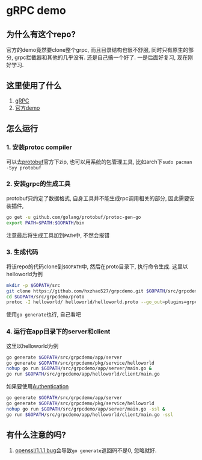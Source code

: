 # gRPC demo

## 为什么有这个repo?
官方的demo竟然要clone整个grpc, 而且目录结构也很不舒服, 同时只有原生的部分, grpc拦截器和其他的几乎没有. 还是自己搞一个好了. 一是后面好复习, 现在刚好学习.

## 这里使用了什么
1. [gRPC](https://grpc.io/docs/quickstart/go.html)
2. [官方demo](https://github.com/grpc/grpc-go/tree/master/examples)

## 怎么运行
### 1. 安装protoc compiler
可以去[protobuf](https://github.com/protocolbuffers/protobuf/releases)官方下zip, 也可以用系统的包管理工具, 比如arch下`sudo pacman -Syy protobuf`
### 2. 安装grpc的生成工具
protobuf只约定了数据格式, 自身工具并不能生成rpc调用相关的部分, 因此需要安装插件,
```sh
go get -u github.com/golang/protobuf/protoc-gen-go
export PATH=$PATH:$GOPATH/bin
```
注意最后将生成工具加到`PATH`中, 不然会报错
### 3. 生成代码
将该repo的代码clone到`$GOPATH`中, 然后在proto目录下, 执行命令生成. 这里以helloworld为例
```sh
mkdir -p $GOPATH/src
git clone https://github.com/hxzhao527/grpcdemo.git $GOPATH/src/grpcdemo
cd $GOPATH/src/grpcdemo/proto
protoc -I helloworld/ helloworld/helloworld.proto --go_out=plugins=grpc:helloworld
```
使用`go generate`也行, 自己看吧
### 4. 运行在app目录下的server和client
这里以helloworld为例
```sh
go generate $GOPATH/src/grpcdemo/app/server
go generate $GOPATH/src/grpcdemo/pkg/service/helloworld
nohup go run $GOPATH/src/grpcdemo/app/server/main.go &
go run $GOPATH/src/grpcdemo/app/helloworld/client/main.go
```
如果要使用[Authentication](https://grpc.io/docs/guides/auth.html#go)
```sh
go generate $GOPATH/src/grpcdemo/app/server
go generate $GOPATH/src/grpcdemo/pkg/service/helloworld
nohup go run $GOPATH/src/grpcdemo/app/server/main.go -ssl &
go run $GOPATH/src/grpcdemo/app/helloworld/client/main.go -ssl
```

## 有什么注意的吗?
1. [openssl/1.1.1 bug](https://bugs.debian.org/cgi-bin/bugreport.cgi?bug=898470)会导致`go generate`返回码不是0, 忽略就好.